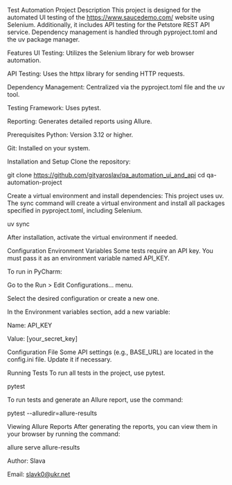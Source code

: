 Test Automation Project
Description
This project is designed for the automated UI testing of the https://www.saucedemo.com/ website using Selenium. Additionally, it includes API testing for the Petstore REST API service. Dependency management is handled through pyproject.toml and the uv package manager.

Features
UI Testing: Utilizes the Selenium library for web browser automation.

API Testing: Uses the httpx library for sending HTTP requests.

Dependency Management: Centralized via the pyproject.toml file and the uv tool.

Testing Framework: Uses pytest.

Reporting: Generates detailed reports using Allure.

Prerequisites
Python: Version 3.12 or higher.

Git: Installed on your system.

Installation and Setup
Clone the repository:

git clone https://github.com/gityaroslav/qa_automation_ui_and_api
cd qa-automation-project

Create a virtual environment and install dependencies:
This project uses uv. The sync command will create a virtual environment and install all packages specified in pyproject.toml, including Selenium.

uv sync

After installation, activate the virtual environment if needed.

Configuration
Environment Variables
Some tests require an API key. You must pass it as an environment variable named API_KEY.

To run in PyCharm:

Go to the Run > Edit Configurations... menu.

Select the desired configuration or create a new one.

In the Environment variables section, add a new variable:

Name: API_KEY

Value: [your_secret_key]

Configuration File
Some API settings (e.g., BASE_URL) are located in the config.ini file. Update it if necessary.

Running Tests
To run all tests in the project, use pytest.

pytest

To run tests and generate an Allure report, use the command:

pytest --alluredir=allure-results

Viewing Allure Reports
After generating the reports, you can view them in your browser by running the command:

allure serve allure-results

Author: Slava

Email: slavk0@ukr.net